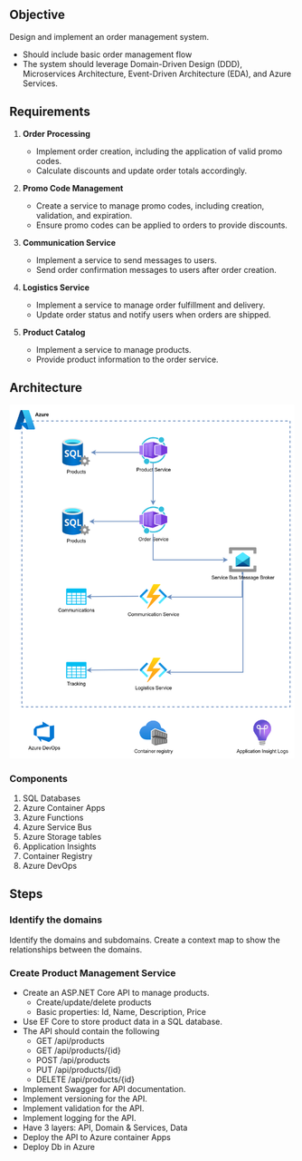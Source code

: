 ## Objective
Design and implement an order management system.
- Should include basic order management flow
- The system should leverage Domain-Driven Design (DDD), Microservices Architecture, Event-Driven Architecture (EDA), and Azure Services.

## Requirements

1. **Order Processing**
    - Implement order creation, including the application of valid promo codes.
    - Calculate discounts and update order totals accordingly.

1. **Promo Code Management**
    - Create a service to manage promo codes, including creation, validation, and expiration.
    - Ensure promo codes can be applied to orders to provide discounts.

1. **Communication Service**
    - Implement a service to send messages to users.
    - Send order confirmation messages to users after order creation.

1. **Logistics Service**
    - Implement a service to manage order fulfillment and delivery.
    - Update order status and notify users when orders are shipped.

1. **Product Catalog**
    - Implement a service to manage products.
    - Provide product information to the order service.

## Architecture
![Architecture](image-1.png)

### Components
1. SQL Databases
1. Azure Container Apps
1. Azure Functions
1. Azure Service Bus
1. Azure Storage tables
1. Application Insights
1. Container Registry
1. Azure DevOps



## Steps

### Identify the domains
Identify the domains and subdomains. Create a context map to show the relationships between the domains.

### Create Product Management Service
- Create an ASP.NET Core API to manage products.
  - Create/update/delete products
  - Basic properties: Id, Name, Description, Price
- Use EF Core to store product data in a SQL database.
- The API should contain the following
    - GET /api/products
    - GET /api/products/{id}
    - POST /api/products
    - PUT /api/products/{id}
    - DELETE /api/products/{id}
- Implement Swagger for API documentation.
- Implement versioning for the API.
- Implement validation for the API.
- Implement logging for the API.
- Have 3 layers: API, Domain & Services, Data
- Deploy the API to Azure container Apps
- Deploy Db in Azure